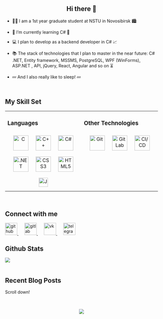 ## **<div align="center">  Hi there 👋</div>**


- 👨‍🎓 I am a 1st year graduate student at NSTU in Novosibirsk 🏙️ 
  
  

- 🌱 I’m currently learning C# 🧠  
  

- 💻 I plan to develop as a backend developer in C# 📈  
  

- 📚 The stack of technologies that I plan to master in the near future: C# .NET, Entity framework, MSSMS, PostgreSQL, WPF (WinForms), ASP.NET , API, jQuery, React, Angular and so on  ⏳  
  

- 💤 And I also really like to sleep! 💤  
  

<br/>  


## My Skill Set

<table>
  <tr>
    <td valign="top" width="50%">

### Languages

<div align="center">
  <a href="https://www.cprogramming.com/" target="_blank"><img style="margin: 10px" src="https://profilinator.rishav.dev/skills-assets/c-original.svg" alt="C" height="50" /></a>
  <a href="https://www.cplusplus.com/" target="_blank"><img style="margin: 10px" src="https://profilinator.rishav.dev/skills-assets/cplusplus-original.svg" alt="C++" height="50" /></a>
  <a href="https://docs.microsoft.com/en-us/dotnet/csharp/" target="_blank"><img style="margin: 10px" src="https://profilinator.rishav.dev/skills-assets/csharp-original.svg" alt="C#" height="50" /></a>
  <a href="https://dotnet.microsoft.com/download/dotnet-framework" target="_blank"><img style="margin: 10px" src="https://profilinator.rishav.dev/skills-assets/dot-net-original-wordmark.svg" alt=".NET" height="50" /></a>
  <a href="https://www.w3schools.com/css/" target="_blank"><img style="margin: 10px" src="https://profilinator.rishav.dev/skills-assets/css3-original-wordmark.svg" alt="CSS3" height="50" /></a>
  <a href="https://en.wikipedia.org/wiki/HTML5" target="_blank"><img style="margin: 10px" src="https://profilinator.rishav.dev/skills-assets/html5-original-wordmark.svg" alt="HTML5" height="50" /></a>
  <a href="https://www.javascript.com/" target="_blank"><img style="margin: 10px" src="https://profilinator.rishav.dev/skills-assets/javascript-original.svg" alt="JavaScript" height="30" /></a>
</div>

</td>
<td valign="top" width="100%">

### Other Technologies

<div align="center">
  <a href="https://github.com/" target="_blank"><img style="margin: 10px" src="https://profilinator.rishav.dev/skills-assets/git-scm-icon.svg" alt="Git" height= "50" /></a>  
  <a href="https://about.gitlab.com/" target="_blank"><img style="margin: 10px" src="https://profilinator.rishav.dev/skills-assets/gitlab.svg" alt="GitLab" height= "50" /></a>
  <a href="https://github.com/" target="_blank"><img style="margin: 10px" src="https://i2.wp.com/miro.medium.com/1*vpmlMejv8IKru0CEkgJVJg.png" alt="CI/CD" height= "50" /></a>
</div>
</td></tr></table>  

<br/>  

## Connect with me

<div align="left">
  <a href="https://github.com/Arsfaraway" target="_blank" style="margin-right: 20px;">
    <img src="https://cdn-icons-png.flaticon.com/128/25/25657.png?&style=for-the-badge&logo=github&logoColor=white" alt="github" style="width: 40px;" />
  </a>
  <a href="https://gitlab.com/https://git.csc.sibsutis.ru/iv121s09" target="_blank" style="margin-right: 20px;">
    <img src="https://cdn-icons-png.flaticon.com/128/5968/5968853.png?&style=for-the-badge&logo=gitlab&logoColor=white" alt="gitlab" style="width: 40px;" />
  </a>  
  <a href="https://vk.com/arsermak" target="_blank" style="margin-right: 20px;">
    <img src="https://cdn-icons-png.flaticon.com/128/3938/3938067.png?&style=for-the-badge&logo=vk&logoColor=white" alt="vk" style="width: 40px;" />
  </a>  
  <a href="https://t.me/arsermak" target="_blank">
    <img src="https://cdn-icons-png.flaticon.com/128/3536/3536661.png?&style=for-the-badge&logo=telegram&logoColor=white" alt="telegram" style="width: 40px;" />
  </a>
</div>



## Github Stats  
<div align="left"><img src="https://github-readme-stats.vercel.app/api?username=Arsfaraway&show_icons=true&count_private=true&hide_border=true" align="center" /></div>  

<br/>  


## Recent Blog Posts  
<!-- BLOG-POST-LIST:START -->  
Scroll down! 
<!-- BLOG-POST-LIST:END -->  
<br/>  
<br/>  
<div align="center">
<img src="https://komarev.com/ghpvc/?username=Arsfaraway&&style=flat-square" align="center" />
</div>  
<br/>  
<br />
